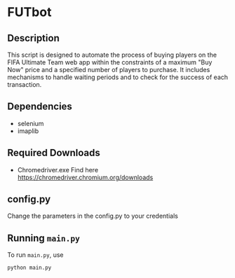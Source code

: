 # FUTbot
## Description 
This script is designed to automate the process of buying players on the FIFA Ultimate Team web app within the constraints of a maximum "Buy Now" price and a specified number of players to purchase. It includes mechanisms to handle waiting periods and to check for the success of each transaction.
## Dependencies
- selenium
- imaplib

## Required Downloads
- Chromedriver.exe     Find here https://chromedriver.chromium.org/downloads

## config.py
Change the parameters in the config.py to your credentials

## Running `main.py`

To run `main.py`, use

```sh
python main.py 
```

